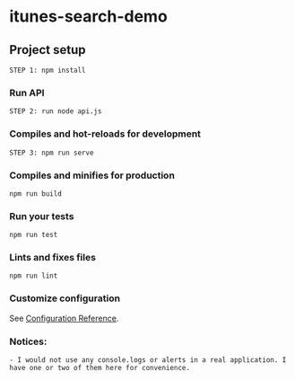 # itunes-search-demo

## Project setup
```
STEP 1: npm install
```

### Run API
```
STEP 2: run node api.js 
```

### Compiles and hot-reloads for development
```
STEP 3: npm run serve
```

### Compiles and minifies for production
```
npm run build
```

### Run your tests
```
npm run test
```

### Lints and fixes files
```
npm run lint
```

### Customize configuration
See [Configuration Reference](https://cli.vuejs.org/config/).


### Notices:
```
- I would not use any console.logs or alerts in a real application. I have one or two of them here for convenience.
```